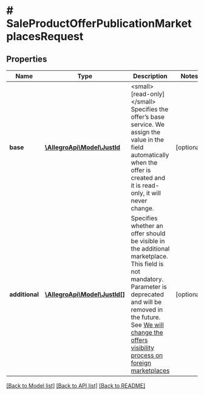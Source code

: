 # # SaleProductOfferPublicationMarketplacesRequest

## Properties

Name | Type | Description | Notes
------------ | ------------- | ------------- | -------------
**base** | [**\AllegroApi\Model\JustId**](JustId.md) | &lt;small&gt;[read-only]&lt;/small&gt; Specifies the offer’s base service. We assign the value in the field automatically when the offer is created and it is read-only, it will never change. | [optional]
**additional** | [**\AllegroApi\Model\JustId[]**](JustId.md) | Specifies whether an offer should be visible in the additional marketplace. This field is not mandatory. Parameter is deprecated and will be removed in the future. See [We will change the offers visibility process on foreign marketplaces](https://developer.allegro.pl/news/zmienimy-proces-widocznosci-oferty-w-serwisach-zagranicznych-4Rxed0jbEsj) | [optional]

[[Back to Model list]](../../README.md#models) [[Back to API list]](../../README.md#endpoints) [[Back to README]](../../README.md)
